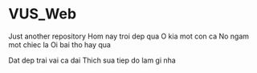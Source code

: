 # VUS_Web

Just another repository
Hom nay troi dep qua
O kia mot con ca
No ngam mot chiec la
Oi bai tho hay qua

Dat dep trai vai ca dai
Thich sua tiep do lam gi nha
